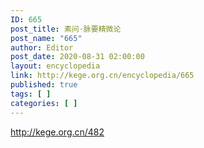 ```yaml
---
ID: 665
post_title: 素问·脉要精微论
post_name: "665"
author: Editor
post_date: 2020-08-31 02:00:00
layout: encyclopedia
link: http://kege.org.cn/encyclopedia/665
published: true
tags: [ ]
categories: [ ]
---
```

http://kege.org.cn/482